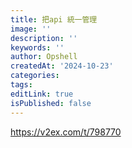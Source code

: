 ```yaml
---
title: 把api 統一管理
image: ''
description: ''
keywords: ''
author: Opshell
createdAt: '2024-10-23'
categories: 
tags: 
editLink: true
isPublished: false
---
```

https://v2ex.com/t/798770
